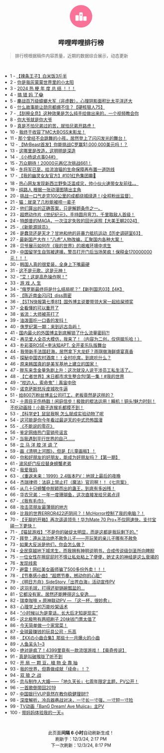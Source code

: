 <div align="center">
    <img src="./assets/icon_rank.png" alt="logo" />
    <h2>哔哩哔哩排行榜</h>
</div>

> 排行榜根据稿件内容质量，近期的数据综合展示，动态更新

<br />

<ul><li><span>1 - <a href=https://www.bilibili.com/BV1uCzoYEEir target=_blank>【辣条王子】白米饭3斤半</a></span></li><li><span>2 - <a href=https://www.bilibili.com/BV1TXzLYcE6D target=_blank>你是我灰蒙蒙世界里的小太阳</a></span></li><li><span>3 - <a href=https://www.bilibili.com/BV1AqzqYDEr1 target=_blank>2024&nbsp;热&nbsp;梗&nbsp;年&nbsp;度&nbsp;总&nbsp;结&nbsp;！！！</a></span></li><li><span>4 - <a href=https://www.bilibili.com/BV1wgznYNEk7 target=_blank>搞&nbsp;错&nbsp;妈&nbsp;了😂</a></span></li><li><span>5 - <a href=https://www.bilibili.com/BV1ZozzYyEVR target=_blank>鏖战百万级蟑螂大军（非虚数），心理阴影面积比太平洋还大</a></span></li><li><span>6 - <a href=https://www.bilibili.com/BV1YnzqYaEsp target=_blank>什么故事能让勋宗都绷不住？【硬核狠人75】</a></span></li><li><span>7 - <a href=https://www.bilibili.com/BV1FpzsYkEVk target=_blank>【刮擦全息】这种效果是怎么纯手绘做出来的，一个视频教会你</a></span></li><li><span>8 - <a href=https://www.bilibili.com/BV1ydz4YoEZV target=_blank>你大爷就是你大爷</a></span></li><li><span>9 - <a href=https://www.bilibili.com/BV1ojzEYHEh5 target=_blank>真是不怕兄弟过的苦，就怕兄弟开路虎！</a></span></li><li><span>10 - <a href=https://www.bilibili.com/BV1vJztY3EbZ target=_blank>我终于收容了MC大BOSS末影龙！</a></span></li><li><span>11 - <a href=https://www.bilibili.com/BV1TizzYFEG3 target=_blank>那个曾经不会跳舞的小孩，居然登上了闪闪发光的舞台！</a></span></li><li><span>12 - <a href=https://www.bilibili.com/BV1wFzxY7EN7 target=_blank>【MrBeast首发】你能挑战C罗赢$1,000,000美元吗！？</a></span></li><li><span>13 - <a href=https://www.bilibili.com/BV1jkzJYsEdF target=_blank>这哪里是改造，这明明是深造</a></span></li><li><span>14 - <a href=https://www.bilibili.com/BV1PBzzYZEdU target=_blank>《小杨说点事04#》</a></span></li><li><span>15 - <a href=https://www.bilibili.com/BV1HbzJYAEBp target=_blank>万众期待！20000元再亿次挑战661！</a></span></li><li><span>16 - <a href=https://www.bilibili.com/BV1XSzJYUEdN target=_blank>冬将军已至，给流浪猫的生命保障再布置一道防线</a></span></li><li><span>17 - <a href=https://www.bilibili.com/BV1VUzJYJEk2 target=_blank>【我的幽灵女友官方】#101红色集团🟥💼</a></span></li><li><span>18 - <a href=https://www.bilibili.com/BV1ztzBY1ESz target=_blank>热心网友发现新西兰野兔泛滥成灾，帅小伙火速带女友前往。。</a></span></li><li><span>19 - <a href=https://www.bilibili.com/BV1tNzpYjELs target=_blank>纯路人&nbsp;根据一张动漫图猜出主角</a></span></li><li><span>20 - <a href=https://www.bilibili.com/BV1GgzJYjEhM target=_blank>挑战一口气走完100公里的成都绕城绿道！(全程粉丝监督）</a></span></li><li><span>21 - <a href=https://www.bilibili.com/BV1mXzBYbE8k target=_blank>猫：就录了几秒能被唠一辈子</a></span></li><li><span>22 - <a href=https://www.bilibili.com/BV1ZAzdYdECS target=_blank>他们算出的正确答案，只是解题条件之一。</a></span></li><li><span>23 - <a href=https://www.bilibili.com/BV1xnzJYBEgo target=_blank>超燃动作片《世纪纪元》，手持圆月弯刀，千里取敌人首级！</a></span></li><li><span>24 - <a href=https://www.bilibili.com/BV1b5zJYkEqS target=_blank>特朗普的MAGA，一次注定失败的回光返照【大美王朝2024】</a></span></li><li><span>25 - <a href=https://www.bilibili.com/BV1ZdzEYREvt target=_blank>《新能源球员》</a></span></li><li><span>26 - <a href=https://www.bilibili.com/BV1KBzEYMEmo target=_blank>是蠢货还是天才？甘地和他的非暴力抵抗运动【历史调研室63】</a></span></li><li><span>27 - <a href=https://www.bilibili.com/BV1fEznYZEjL target=_blank>最新国产大作！“八虎”人物改编，汇聚国内各种大案！</a></span></li><li><span>28 - <a href=https://www.bilibili.com/BV1ztzBY1EPy target=_blank>贝爷展示如何在《我的世界》的艰难环境中求生</a></span></li><li><span>29 - <a href=https://www.bilibili.com/BV1d7zEYDESC target=_blank>中国留学生自驾被逮捕，警员打开门后当场笑疯！保释金170000000元！！！</a></span></li><li><span>30 - <a href=https://www.bilibili.com/BV1RhzpYtEFy target=_blank>韩国人真的很爱装，全身上下嘴最硬</a></span></li><li><span>31 - <a href=https://www.bilibili.com/BV1NPznYuEYP target=_blank>这不是元歌，这是元神！</a></span></li><li><span>32 - <a href=https://www.bilibili.com/BV1zVzEYpEE5 target=_blank>“艾！这是高危操作啊！”</a></span></li><li><span>33 - <a href=https://www.bilibili.com/BV1qZzEYWEU5 target=_blank>游&nbsp;戏&nbsp;人&nbsp;生</a></span></li><li><span>34 - <a href=https://www.bilibili.com/BV147z6YwEWr target=_blank>“俄罗斯最终将是什么结局呢？”【新列国志03】【4K】</a></span></li><li><span>35 - <a href=https://www.bilibili.com/BV1bb6FYsEtR target=_blank>【陈近南金闪闪】diss周密</a></span></li><li><span>36 - <a href=https://www.bilibili.com/BV1MwzoYjEBT target=_blank>【STN快报第七季81】国外博主说要带领大家一起给屎颁奖</a></span></li><li><span>37 - <a href=https://www.bilibili.com/BV183zJYyEoV target=_blank>全看懂的可以重开了</a></span></li><li><span>38 - <a href=https://www.bilibili.com/BV1spzJYTEbg target=_blank>省流：大师被茶打了</a></span></li><li><span>39 - <a href=https://www.bilibili.com/BV1xzBdYMEDA target=_blank>油泼面吃一口香的发抖！</a></span></li><li><span>40 - <a href=https://www.bilibili.com/BV1SYzEY6ESV target=_blank>侏罗纪第一期：来到远古岛屿！</a></span></li><li><span>41 - <a href=https://www.bilibili.com/BV1eqzsYAEBK target=_blank>国内最火的外国博主到底解锁了什么流量密码?!</a></span></li><li><span>42 - <a href=https://www.bilibili.com/BV1vuzdYQEoj target=_blank>再见爱人全员大模仿，我来了！（内容为二创，仅供娱乐哈！）</a></span></li><li><span>43 - <a href=https://www.bilibili.com/BV1HTzrYoEWB target=_blank>朴彩英ROSÉ+李泳知APT.&nbsp;全开麦乐队版舞台</a></span></li><li><span>44 - <a href=https://www.bilibili.com/BV1G8znYHEY3 target=_blank>我带新手法国赶海，居然拿下大龙虾？雨琪做海鲜盛宴真香</a></span></li><li><span>45 - <a href=https://www.bilibili.com/BV1k1zEYaE9c target=_blank>探秘中国农村酒席！！全村吃席，到底吃什么？</a></span></li><li><span>46 - <a href=https://www.bilibili.com/BV1FXzEYZEZk target=_blank>原来韩国真的是美军基地上建立的国家！</a></span></li><li><span>47 - <a href=https://www.bilibili.com/BV1uAzoY1Eyk target=_blank>胖东来含金量急剧上升：这次就没人说干涉员工私生活了。</a></span></li><li><span>48 - <a href=https://www.bilibili.com/BV1PmzrY8EaW target=_blank>【亡者世界】末日都市求生整合包!第一集！#我的世界</a></span></li><li><span>49 - <a href=https://www.bilibili.com/BV1eUzJYJEgX target=_blank>“枕边人，索命鬼”｜禹宙中欣</a></span></li><li><span>50 - <a href=https://www.bilibili.com/BV1fHzpYeEn4 target=_blank>诺克萨斯怒斥皮城吹牛逼</a></span></li><li><span>51 - <a href=https://www.bilibili.com/BV14PznYuEcj target=_blank>给800万粉丝博主公司打工，老板竟然是这样的？</a></span></li><li><span>52 - <a href=https://www.bilibili.com/BV1kozsYEERX target=_blank>十周目无伤杨戬！闲庭信步！极致的棍法运用！瞬机！铜头!魅力时刻！不吃动画技！小戬子连猴毛都摸不到！</a></span></li><li><span>53 - <a href=https://www.bilibili.com/BV1y1zEYaEqP target=_blank>【科学史】鼠鼠我啊&nbsp;怎么就成实验动物了呢</a></span></li><li><span>54 - <a href=https://www.bilibili.com/BV1wMzEYZEph target=_blank>这可能是你今年看过最逆天的中式恐怖国漫</a></span></li><li><span>55 - <a href=https://www.bilibili.com/BV1MZzJYVEsA target=_blank>《不能说的零花》</a></span></li><li><span>56 - <a href=https://www.bilibili.com/BV1gTzBYcEdn target=_blank>鉴定网络热门营销号谣言</a></span></li><li><span>57 - <a href=https://www.bilibili.com/BV1SazrY6ER5 target=_blank>当我遇到平行世界的自己……</a></span></li><li><span>58 - <a href=https://www.bilibili.com/BV1LfzzY5EMd target=_blank>立&nbsp;马&nbsp;洋&nbsp;腔&nbsp;洋&nbsp;调&nbsp;了</a></span></li><li><span>59 - <a href=https://www.bilibili.com/BV1KNznYBEVe target=_blank>画《清明上河图》，但是【儿童画板】！</a></span></li><li><span>60 - <a href=https://www.bilibili.com/BV1KuzsYHE7h target=_blank>你和好朋友的好朋友，能成为好朋友吗？【第一期】</a></span></li><li><span>61 - <a href=https://www.bilibili.com/BV1kizdYPErb target=_blank>波风虾门反应替身螃蟹老弟</a></span></li><li><span>62 - <a href=https://www.bilibili.com/BV1PizvYCEE2 target=_blank>我爱我妈</a></span></li><li><span>63 - <a href=https://www.bilibili.com/BV1dqBRYSEie target=_blank>《重返未来：1999》2.4版本PV：地球上最后的夜晚</a></span></li><li><span>64 - <a href=https://www.bilibili.com/BV1QKz6YBEMj target=_blank>杰瑞律师：法庭上禁止打（魔法）官司啊！！《七宗案》</a></span></li><li><span>65 - <a href=https://www.bilibili.com/BV1UQzBYFEhB target=_blank>从几十只螃蟹中脱颖而出的蛊王，到底有多凶残！</a></span></li><li><span>66 - <a href=https://www.bilibili.com/BV1ATznYTEq7 target=_blank>华农兄弟：一年一度珊瑚鱼，这次直接发给兄弟点评</a></span></li><li><span>67 - <a href=https://www.bilibili.com/BV1BF6TYtEZa target=_blank>《我有毛巾》</a></span></li><li><span>68 - <a href=https://www.bilibili.com/BV1ijztYVERY target=_blank>攻击蓝朋友最薄弱的地方</a></span></li><li><span>69 - <a href=https://www.bilibili.com/BV1tPzwY4Erk target=_blank>比我的世界ERROR422还阴间？！McHorror控制了我的电脑？！</a></span></li><li><span>70 - <a href=https://www.bilibili.com/BV1QGzHYQE53 target=_blank>【无聊的开箱】再次遥遥领先！华为Mate&nbsp;70&nbsp;Pro+不仅网速快，支付宝碰一下更快！</a></span></li><li><span>71 - <a href=https://www.bilibili.com/BV1shzHYzEP6 target=_blank>【猫鼠游戏】“不是你的破绽太明显，而是这都是我玩剩下的。”</a></span></li><li><span>72 - <a href=https://www.bilibili.com/BV1qP6TYRE1R target=_blank>拜登：遵从法治绝不赦免儿子——开玩笑的亲儿子哪有不赦免</a></span></li><li><span>73 - <a href=https://www.bilibili.com/BV1TrzrYvEJw target=_blank>如果大反派是他们，你会怎么做？</a></span></li><li><span>74 - <a href=https://www.bilibili.com/BV1LazsYiEym target=_blank>全民穿越地下城求生，而我拥有神明说明书，合成传说级剑圣所向睥睨</a></span></li><li><span>75 - <a href=https://www.bilibili.com/BV1ntzLY7EVB target=_blank>一位女性在擦屁屁时不慎让私处粘上了便便，她丈夫的神经是这么衰竭的</a></span></li><li><span>76 - <a href=https://www.bilibili.com/BV1JzzdYwEqe target=_blank>发现线索</a></span></li><li><span>77 - <a href=https://www.bilibili.com/BV1UHzHY1EDB target=_blank>避雷！网红美女画师骗了500多份外卖！！！</a></span></li><li><span>78 - <a href=https://www.bilibili.com/BV1vNzHY4EXZ target=_blank>【节奏感小曲】“超燃节奏，撼动你的心脏”</a></span></li><li><span>79 - <a href=https://www.bilibili.com/BV1EbzLY2EbG target=_blank>《明日方舟》SideStory「出苍白海」活动宣传PV</a></span></li><li><span>80 - <a href=https://www.bilibili.com/BV1y7zBYpEwe target=_blank>这羽毛球，打得还挺锅碗瓢盆的...</a></span></li><li><span>81 - <a href=https://www.bilibili.com/BV1Z5ByYREyh target=_blank>它都没有家，居然还能睡得这么安逸……</a></span></li><li><span>82 - <a href=https://www.bilibili.com/BV1QkzfYdEq5 target=_blank>瑞幸咖啡&nbsp;×&nbsp;原神联动PV&nbsp;—&nbsp;「这一杯，很妙愈」</a></span></li><li><span>83 - <a href=https://www.bilibili.com/BV1nDzzYSEwh target=_blank>心理学上的万能吵架话术</a></span></li><li><span>84 - <a href=https://www.bilibili.com/BV1GTBsYfExd target=_blank>“小时候以为是童话，长大后才知是现实”</a></span></li><li><span>85 - <a href=https://www.bilibili.com/BV1zFzdYZE6D target=_blank>这北极熊有两把刷子&nbsp;20块钱门票太值了</a></span></li><li><span>86 - <a href=https://www.bilibili.com/BV12PznYuE4E target=_blank>今天简单做一个家常菜！</a></span></li><li><span>87 - <a href=https://www.bilibili.com/BV1L4znYWEr5 target=_blank>全球最赚钱的玩具公司&nbsp;-&nbsp;乐高</a></span></li><li><span>88 - <a href=https://www.bilibili.com/BV14zzEYvEFH target=_blank>【XXの小曲合集】那些十一月爆火的小曲</a></span></li><li><span>89 - <a href=https://www.bilibili.com/BV1efztYyEZE target=_blank>人鱼呆头1~3</a></span></li><li><span>90 - <a href=https://www.bilibili.com/BV1rAzxY5Exb target=_blank>绝对是疯了！4399里竟有一款流氓游戏！【奥奇传说】</a></span></li><li><span>91 - <a href=https://www.bilibili.com/BV1d7ztYkEC5 target=_blank>真是叫破喉咙了听不到</a></span></li><li><span>92 - <a href=https://www.bilibili.com/BV1ECzWYuE8x target=_blank>开&nbsp;局&nbsp;一&nbsp;颗&nbsp;豆，植&nbsp;物&nbsp;全&nbsp;靠&nbsp;抽</a></span></li><li><span>93 - <a href=https://www.bilibili.com/BV1N8zHY3ErX target=_blank>我的世界，但靠做成就「续命」！？</a></span></li><li><span>94 - <a href=https://www.bilibili.com/BV1YwzLYNEx6 target=_blank>双&nbsp;狼&nbsp;之&nbsp;战</a></span></li><li><span>95 - <a href=https://www.bilibili.com/BV1QezpYxE2k target=_blank>恋与制作人大婚——「地久天长」七周年限定主题，PV公开！</a></span></li><li><span>96 - <a href=https://www.bilibili.com/BV1oi6AYjEft target=_blank>一首歌倒带回2019</a></span></li><li><span>97 - <a href=https://www.bilibili.com/BV1TbzcYnEww target=_blank>中国银行VUP竟然在教你稳健理财⁉️</a></span></li><li><span>98 - <a href=https://www.bilibili.com/BV19TzJY7Evx target=_blank>深度解析，冷兵器巷战对决，一寸长一寸强，一寸短一寸险</a></span></li><li><span>99 - <a href=https://www.bilibili.com/BV1ZtzsYMEfA target=_blank>TV动画「BanG&nbsp;Dream!&nbsp;Ave&nbsp;Mujica」主PV</a></span></li><li><span>100 - <a href=https://www.bilibili.com/BV16zzHYPE8V target=_blank>带妈妈体验我的一天~</a></span></li></ul>

<br />

<p align=center>此页面<strong>间隔 6 小时</strong>自动刷新生成！<br>刷新于：12/3/24, 2:17 PM<br>下一次刷新：12/3/24, 8:17 PM</p>
